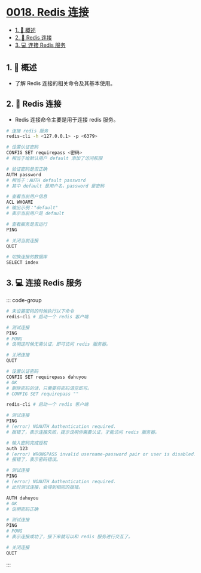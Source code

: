 # [0018. Redis 连接](https://github.com/Tdahuyou/TNotes.redis/tree/main/notes/0018.%20Redis%20%E8%BF%9E%E6%8E%A5)

<!-- region:toc -->

- [1. 📝 概述](#1--概述)
- [2. 📒 Redis 连接](#2--redis-连接)
- [3. 💻 连接 Redis 服务](#3--连接-redis-服务)

<!-- endregion:toc -->

## 1. 📝 概述

- 了解 Redis 连接的相关命令及其基本使用。

## 2. 📒 Redis 连接

- Redis 连接命令主要是用于连接 redis 服务。

```bash
# 连接 redis 服务
redis-cli -h <127.0.0.1> -p <6379>

# 设置认证密码
CONFIG SET requirepass <密码>
# 相当于给默认用户 default 添加了访问权限

# 验证密码是否正确
AUTH password
# 相当于：AUTH default password
# 其中 default 是用户名，password 是密码

# 查看当前用户信息
ACL WHOAMI
# 输出示例："default"
# 表示当前用户是 default

# 查看服务是否运行
PING

# 关闭当前连接
QUIT

# 切换连接的数据库
SELECT index
```

## 3. 💻 连接 Redis 服务

::: code-group

```bash [无需认证]
# 未设置密码的时候执行以下命令
redis-cli # 启动一个 redis 客户端

# 测试连接
PING
# PONG
# 说明这时候无需认证，即可访问 redis 服务器。

# 关闭连接
QUIT
```

```bash [需要认证]
# 设置认证密码
CONFIG SET requirepass dahuyou
# OK
# 删除密码的话，只需要将密码清空即可。
# CONFIG SET requirepass ""

redis-cli # 启动一个 redis 客户端

# 测试连接
PING
# (error) NOAUTH Authentication required.
# 报错了，表示连接失败，提示说明你需要认证，才能访问 redis 服务器。

# 输入密码完成授权
auth 123
# (error) WRONGPASS invalid username-password pair or user is disabled.
# 报错了，表示密码错误。

# 测试连接
PING
# (error) NOAUTH Authentication required.
# 此时测试连接，会得到相同的报错。

AUTH dahuyou
# OK
# 说明密码正确

# 测试连接
PING
# PONG
# 表示连接成功了，接下来就可以和 redis 服务进行交互了。

# 关闭连接
QUIT
```

:::
